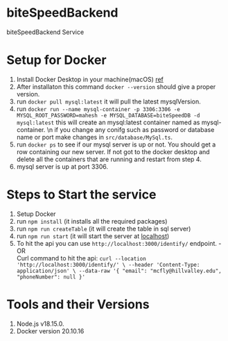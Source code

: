# biteSpeedBackend

biteSpeedBackend Service

# Setup for Docker

1. Install Docker Desktop in your machine(macOS) [ref](https://docs.docker.com/desktop/install/mac-install/)
2. After installaton this command `docker --version` should give a proper version.
3. run `docker pull mysql:latest` it will pull the latest mysqlVersion.
4. run `docker run --name mysql-container -p 3306:3306 -e MYSQL_ROOT_PASSWORD=mahesh -e MYSQL_DATABASE=biteSpeedDB -d mysql:latest` this will create an mysql:latest container named as mysql-container. \n
   if you change any conifg such as password or database name or port make changes in `src/database/MySql.ts`.
5. run `docker ps` to see if our mysql server is up or not. You should get a row containing our new server. If not got to the docker desktop and delete all the containers that are running and restart from step 4.
6. mysql server is up at port 3306.

# Steps to Start the service

1. Setup Docker
2. run `npm install` (it installs all the required packages)
3. run `npm run createTable` (it will create the table in sql server)
4. run `npm run start` (it will start the server at [localhost](http://localhost:3000/))
5. To hit the api you can use `http://localhost:3000/identify/` endpoint. - OR  
    Curl command to hit the api: `curl --location 'http://localhost:3000/identify/' \
--header 'Content-Type: application/json' \
--data-raw '{
	"email": "mcfly@hillvalley.edu",
	"phoneNumber": null
}'`

# Tools and their Versions

1. Node.js v18.15.0.
2. Docker version 20.10.16
